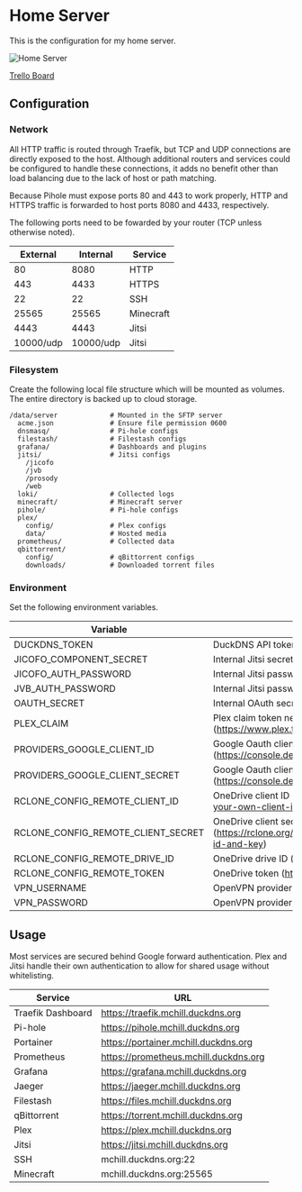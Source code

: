 # Home Server

This is the configuration for my home server.

![Home Server](https://github.com/mchill/home/workflows/Home%20Server/badge.svg)

[Trello Board](https://trello.com/b/XNVnSBvI/home-server)

## Configuration

### Network

All HTTP traffic is routed through Traefik, but TCP and UDP connections are directly exposed to the host. Although additional routers and services could be configured to handle these connections, it adds no benefit other than load balancing due to the lack of host or path matching.

Because Pihole must expose ports 80 and 443 to work properly, HTTP and HTTPS traffic is forwarded to host ports 8080 and 4433, respectively.

The following ports need to be fowarded by your router (TCP unless otherwise noted).

External   | Internal  | Service
---        | ---       | ---
80         | 8080      | HTTP
443        | 4433      | HTTPS
22         | 22        | SSH
25565      | 25565     | Minecraft
4443       | 4443      | Jitsi
10000/udp  | 10000/udp | Jitsi

### Filesystem

Create the following local file structure which will be mounted as volumes. The entire directory is backed up to cloud storage.

```
/data/server             # Mounted in the SFTP server
  acme.json              # Ensure file permission 0600
  dnsmasq/               # Pi-hole configs
  filestash/             # Filestash configs
  grafana/               # Dashboards and plugins
  jitsi/                 # Jitsi configs
    /jicofo
    /jvb
    /prosody
    /web
  loki/                  # Collected logs
  minecraft/             # Minecraft server
  pihole/                # Pi-hole configs
  plex/
    config/              # Plex configs
    data/                # Hosted media
  prometheus/            # Collected data
  qbittorrent/
    config/              # qBittorrent configs
    downloads/           # Downloaded torrent files
```

### Environment

Set the following environment variables.

Variable                           | Description
---                                | ---
DUCKDNS_TOKEN                      | DuckDNS API token (https://www.duckdns.org/)
JICOFO_COMPONENT_SECRET            | Internal Jitsi secret
JICOFO_AUTH_PASSWORD               | Internal Jitsi password
JVB_AUTH_PASSWORD                  | Internal Jitsi password
OAUTH_SECRET                       | Internal OAuth secret
PLEX_CLAIM                         | Plex claim token needed for first time container setup (https://www.plex.tv/claim/)
PROVIDERS_GOOGLE_CLIENT_ID         | Google Oauth client ID (https://console.developers.google.com/apis/credentials)
PROVIDERS_GOOGLE_CLIENT_SECRET     | Google Oauth client secret (https://console.developers.google.com/apis/credentials)
RCLONE_CONFIG_REMOTE_CLIENT_ID     | OneDrive client ID (https://rclone.org/onedrive/#getting-your-own-client-id-and-key)
RCLONE_CONFIG_REMOTE_CLIENT_SECRET | OneDrive client secret (https://rclone.org/onedrive/#getting-your-own-client-id-and-key)
RCLONE_CONFIG_REMOTE_DRIVE_ID      | OneDrive drive ID (https://rclone.org/onedrive/)
RCLONE_CONFIG_REMOTE_TOKEN         | OneDrive token (https://rclone.org/onedrive/)
VPN_USERNAME                       | OpenVPN provider username
VPN_PASSWORD                       | OpenVPN provider password

## Usage

Most services are secured behind Google forward authentication. Plex and Jitsi handle their own authentication to allow for shared usage without whitelisting.

Service           | URL
---               | ---
Traefik Dashboard | https://traefik.mchill.duckdns.org
Pi-hole           | https://pihole.mchill.duckdns.org
Portainer         | https://portainer.mchill.duckdns.org
Prometheus        | https://prometheus.mchill.duckdns.org
Grafana           | https://grafana.mchill.duckdns.org
Jaeger            | https://jaeger.mchill.duckdns.org
Filestash         | https://files.mchill.duckdns.org
qBittorrent       | https://torrent.mchill.duckdns.org
Plex              | https://plex.mchill.duckdns.org
Jitsi             | https://jitsi.mchill.duckdns.org
SSH               | mchill.duckdns.org:22
Minecraft         | mchill.duckdns.org:25565
